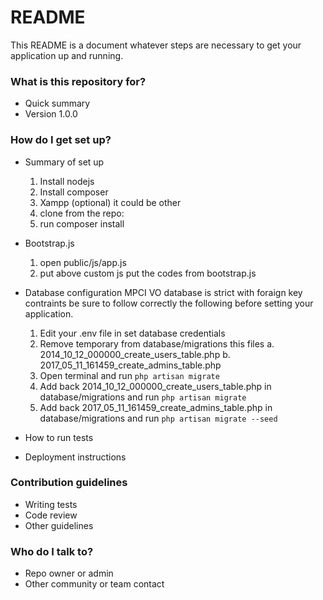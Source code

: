 # README #

This README is a document whatever steps are necessary to get your application up and running.

### What is this repository for? ###

* Quick summary
* Version
1.0.0

### How do I get set up? ###

* Summary of set up
  1. Install nodejs
  2. Install composer
  3. Xampp (optional) it could be other
  4. clone from the repo:
  5. run composer install

* Bootstrap.js
  1. open public/js/app.js
  2. put above custom js put the codes from bootstrap.js

* Database configuration
  MPCI VO database is strict with foraign key contraints be sure to follow correctly the following before setting
  your application.

  1. Edit your .env file in set database credentials
  2. Remove temporary from database/migrations this files
    a. 2014_10_12_000000_create_users_table.php
    b. 2017_05_11_161459_create_admins_table.php
  3. Open terminal and run `php artisan migrate`
  4. Add back 2014_10_12_000000_create_users_table.php in database/migrations and run `php artisan migrate`
  5. Add back 2017_05_11_161459_create_admins_table.php  in database/migrations and run `php artisan migrate --seed`

* How to run tests
* Deployment instructions

### Contribution guidelines ###

* Writing tests
* Code review
* Other guidelines

### Who do I talk to? ###

* Repo owner or admin
* Other community or team contact
